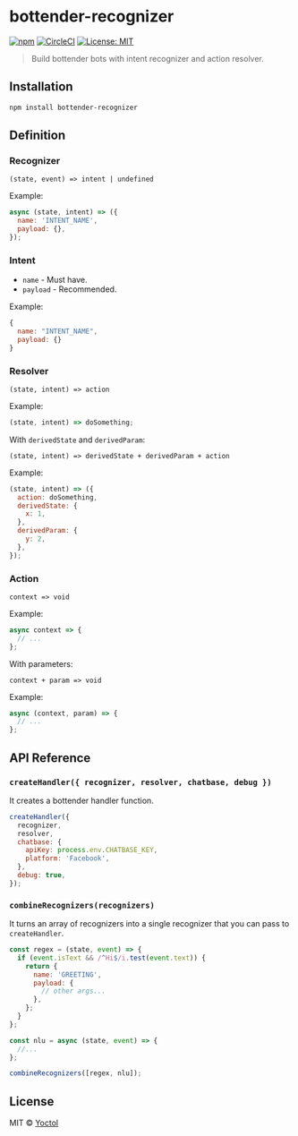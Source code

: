 # bottender-recognizer

[![npm](https://img.shields.io/npm/v/bottender-recognizer.svg?style=flat-square)](https://www.npmjs.com/package/bottender-recognizer)
[![CircleCI](https://circleci.com/gh/Yoctol/bottender-recognizer.svg?style=shield&circle-token=864a782187e3b51b95c9fdccf815b090fc4abb66)](https://circleci.com/gh/Yoctol/bottender-recognizer)
[![License: MIT](https://img.shields.io/badge/License-MIT-yellow.svg)](https://opensource.org/licenses/MIT)

> Build bottender bots with intent recognizer and action resolver.

## Installation

```sh
npm install bottender-recognizer
```

## Definition

### Recognizer

```
(state, event) => intent | undefined
```

Example:

```js
async (state, intent) => ({
  name: 'INTENT_NAME',
  payload: {},
});
```

### Intent

* `name` - Must have.
* `payload` - Recommended.

Example:

```js
{
  name: "INTENT_NAME",
  payload: {}
}
```

### Resolver

```
(state, intent) => action
```

Example:

```js
(state, intent) => doSomething;
```

With `derivedState` and `derivedParam`:

```
(state, intent) => derivedState + derivedParam + action
```

Example:

```js
(state, intent) => ({
  action: doSomething,
  derivedState: {
    x: 1,
  },
  derivedParam: {
    y: 2,
  },
});
```

### Action

```
context => void
```

Example:

```js
async context => {
  // ...
};
```

With parameters:

```
context + param => void
```

Example:

```js
async (context, param) => {
  // ...
};
```

## API Reference

### `createHandler({ recognizer, resolver, chatbase, debug })`

It creates a bottender handler function.

```js
createHandler({
  recognizer,
  resolver,
  chatbase: {
    apiKey: process.env.CHATBASE_KEY,
    platform: 'Facebook',
  },
  debug: true,
});
```

### `combineRecognizers(recognizers)`

It turns an array of recognizers into a single recognizer that you can pass to `createHandler`.

```js
const regex = (state, event) => {
  if (event.isText && /^Hi$/i.test(event.text)) {
    return {
      name: 'GREETING',
      payload: {
        // other args...
      },
    };
  }
};

const nlu = async (state, event) => {
  //...
};

combineRecognizers([regex, nlu]);
```

## License

MIT © [Yoctol](https://github.com/Yoctol/bottender-recognizer)
